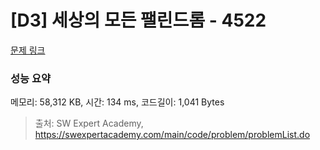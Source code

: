 # [D3] 세상의 모든 팰린드롬 - 4522 

[문제 링크](https://swexpertacademy.com/main/code/problem/problemDetail.do?contestProbId=AWO6Oao6N4QDFAWw) 

### 성능 요약

메모리: 58,312 KB, 시간: 134 ms, 코드길이: 1,041 Bytes



> 출처: SW Expert Academy, https://swexpertacademy.com/main/code/problem/problemList.do